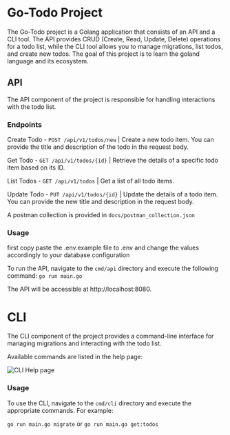 # Go-Todo Project

The Go-Todo project is a Golang application that consists of an API and a CLI tool. The API provides CRUD (Create, Read, Update, Delete) operations for a todo list, while the CLI tool allows you to manage migrations, list todos, and create new todos.
The goal of this project is to learn the goland language and its ecosystem.

## API

The API component of the project is responsible for handling interactions with the todo list. 

### Endpoints

Create Todo - `POST /api/v1/todos/new` |
Create a new todo item. You can provide the title and description of the todo in the request body.

Get Todo - `GET /api/v1/todos/{id}` |
Retrieve the details of a specific todo item based on its ID.

List Todos - `GET /api/v1/todos` |
Get a list of all todo items.

Update Todo - `PUT /api/v1/todos/{id}` |
Update the details of a todo item. You can provide the new title and description in the request body.

A postman collection is provided in `docs/postman_collection.json`

### Usage

first copy paste the .env.example file to .env and change the values accordingly to your database configuration

To run the API, navigate to the `cmd/api` directory and execute the following command:
```go run main.go```

The API will be accessible at http://localhost:8080.

# CLI

The CLI component of the project provides a command-line interface for managing migrations and interacting with the todo list.

Available commands are listed in the help page:

![CLI Help page](./docs/cli-help.png)

### Usage

To use the CLI, navigate to the `cmd/cli` directory and execute the appropriate commands. For example:

```go run main.go migrate```
or
```go run main.go get:todos```
